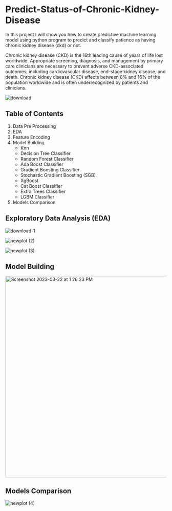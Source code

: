 # Predict-Status-of-Chronic-Kidney-Disease
In this project I will show you how to create predictive machine learning model using python program to predict and classify patience as having chronic kidney disease (ckd) or not.

Chronic kidney disease (CKD) is the 16th leading cause of years of life lost worldwide. Appropriate screening, diagnosis, and management by primary care clinicians are necessary to prevent adverse CKD-associated outcomes, including cardiovascular disease, end-stage kidney disease, and death. Chronic kidney disease (CKD) affects between 8% and 16% of the population worldwide and is often underrecognized by patients and clinicians.

![download](https://user-images.githubusercontent.com/96882935/227000833-bd0eadab-2da1-422f-9b77-058a6b673dc3.jpg)

## Table of Contents
1. Data Pre Processing
2. EDA
3. Feature Encoding
4. Model Building
    * Knn
    * Decision Tree Classifier
    * Random Forest Classifier
    * Ada Boost Classifier
    * Gradient Boosting Classifier
    * Stochastic Gradient Boosting (SGB)
    * XgBoost
    * Cat Boost Classifier
    * Extra Trees Classifier
    * LGBM Classifier
5. Models Comparison


## Exploratory Data Analysis (EDA)
![download-1](https://user-images.githubusercontent.com/96882935/227001408-3185a485-6328-4542-a67d-710c049355f0.png)



![newplot (2)](https://user-images.githubusercontent.com/96882935/227001528-40ffce2d-1f0c-4d38-bb57-7991fb34a6a2.png)



![newplot (3)](https://user-images.githubusercontent.com/96882935/227001592-a57bf44a-46f0-4a47-8d6f-4acbd5ec5b16.png)


## Model Building
<img width="630" alt="Screenshot 2023-03-22 at 1 26 23 PM" src="https://user-images.githubusercontent.com/96882935/227002024-72adb4be-a6b6-4ba1-8a74-7e7b6a6e41a8.png">


## Models Comparison

![newplot (4)](https://user-images.githubusercontent.com/96882935/227002113-3d34e4c9-45d1-4d55-ac05-050426ad64e6.png)
